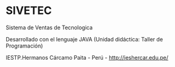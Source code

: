 # SIVETEC
Sistema de Ventas de Tecnologica

Desarrollado con el lenguaje JAVA (Unidad didáctica: Taller de Programación)

IESTP.Hermanos Cárcamo Paita - Perú - http://ieshercar.edu.pe/
